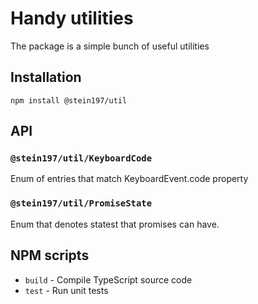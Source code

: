 # Handy utilities
The package is a simple bunch of useful utilities

## Installation
```
npm install @stein197/util
```

## API
### `@stein197/util/KeyboardCode`
Enum of entries that match KeyboardEvent.code property

### `@stein197/util/PromiseState`
Enum that denotes statest that promises can have.

## NPM scripts
- `build` - Compile TypeScript source code
- `test` - Run unit tests
